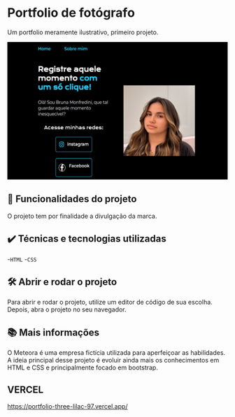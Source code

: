 # Portfolio de fotógrafo

Um portfolio meramente ilustrativo, primeiro projeto.

<img src="./assets/screenshot.png" alt="Portfolio">

## 🔨 Funcionalidades do projeto

O projeto tem por finalidade a divulgação da marca.

## ✔️ Técnicas e tecnologias utilizadas

-`HTML`
-`CSS`

## 🛠️ Abrir e rodar o projeto

Para abrir e rodar o projeto, utilize um editor de código de sua escolha.
Depois, abra o projeto no seu navegador.

## 📚 Mais informações

O Meteora é uma empresa fictícia utilizada para aperfeiçoar as habilidades.
A ideia principal desse projeto é evoluir ainda mais os conhecimentos em HTML e CSS e principalmente focado em bootstrap.

## VERCEL 
https://portfolio-three-lilac-97.vercel.app/
